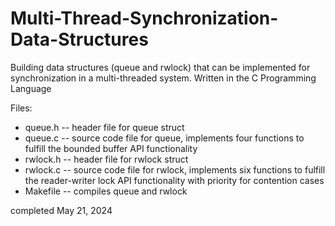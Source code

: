 # Multi-Thread-Synchronization-Data-Structures
Building data structures (queue and rwlock) that can be implemented for synchronization in a multi-threaded system. Written in the C Programming Language

Files:
- queue.h -- header file for queue struct
- queue.c -- source code file for queue, implements four functions to fulfill the bounded buffer API functionality
- rwlock.h -- header file for rwlock struct
- rwlock.c -- source code file for rwlock, implements six functions to fulfill the reader-writer lock API functionality with priority for contention cases
- Makefile -- compiles queue and rwlock

completed May 21, 2024
